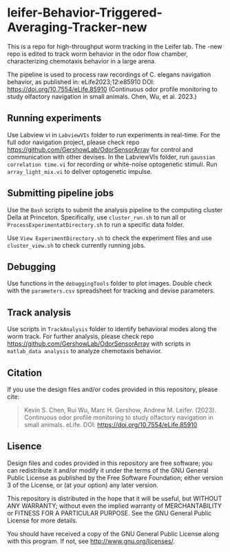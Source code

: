 # leifer-Behavior-Triggered-Averaging-Tracker-new

This is a repo for high-throughput worm tracking in the Leifer lab. The -new repo is edited to track worm behavior in the odor flow chamber, characterizing chemotaxis behavior in a large arena.

The pipeline is used to process raw recordings of C. elegans navigation behavior, as published in: eLife2023;12:e85910 DOI: https://doi.org/10.7554/eLife.85910 (Continuous odor profile monitoring to study olfactory navigation in small animals. Chen, Wu, et al. 2023.)

## Running experiments

Use Labview vi in `LabviewVIs` folder to run experiments in real-time. For the full odor navigation project, please check repo https://github.com/GershowLab/OdorSensorArray for control and communication with other devises. In the LabviewVIs folder, run `gaussian correlation time.vi` for recording or white-noise optogenetic stimuli. Run `array_light_mix.vi` to deliver optogenetic impulse.

## Submitting pipeline jobs

Use the `Bash` scripts to submit the analysis pipeline to the computing cluster Della at Princeton. Specifically, use `cluster_run.sh` to run all or `ProcessExperimentatDirectory.sh` to run a specific data folder.

Use `View ExperimentDirectory.sh` to check the experiment files and use `cluster_view.sh` to check currently running jobs.

## Debugging

Use functions in the `debuggingTools` folder to plot images. Double check with the `parameters.csv` spreadsheet for tracking and devise parameters.

## Track analysis

Use scripts in `TrackAnalysis` folder to identify behavioral modes along the worm track. For further analysis, please check repo https://github.com/GershowLab/OdorSensorArray with scripts in `matlab_data analysis` to analyze chemotaxis behavior.

## Citation

If you use the design files and/or codes provided in this repository, please cite:
> Kevin S. Chen, Rui Wu, Marc H. Gershow, Andrew M. Leifer. (2023). Continuous odor profile monitoring to study olfactory navigation in small animals. eLife. DOI: https://doi.org/10.7554/eLife.85910

## Lisence
Design files and codes provided in this repository are free software; you can redistribute it and/or modify it under the terms of the GNU General Public License as published by the Free Software Foundation; either version 3 of the License, or (at your option) any later version.

This repository is distributed in the hope that it will be useful, but WITHOUT ANY WARRANTY; without even the implied warranty of MERCHANTABILITY or FITNESS FOR A PARTICULAR PURPOSE. See the GNU General Public License for more details.

You should have received a copy of the GNU General Public License along with this program. If not, see http://www.gnu.org/licenses/.
